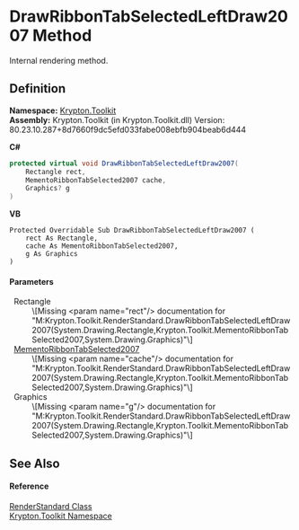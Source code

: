 # DrawRibbonTabSelectedLeftDraw2007 Method


Internal rendering method.



## Definition
**Namespace:** <a href="79d2eac2-21f4-54ff-7552-b20c33c30600.md">Krypton.Toolkit</a>  
**Assembly:** Krypton.Toolkit (in Krypton.Toolkit.dll) Version: 80.23.10.287+8d7660f9dc5efd033fabe008ebfb904beab6d444

**C#**
``` C#
protected virtual void DrawRibbonTabSelectedLeftDraw2007(
	Rectangle rect,
	MementoRibbonTabSelected2007 cache,
	Graphics? g
)
```
**VB**
``` VB
Protected Overridable Sub DrawRibbonTabSelectedLeftDraw2007 ( 
	rect As Rectangle,
	cache As MementoRibbonTabSelected2007,
	g As Graphics
)
```



#### Parameters
<dl><dt>  Rectangle</dt><dd>\[Missing &lt;param name="rect"/&gt; documentation for "M:Krypton.Toolkit.RenderStandard.DrawRibbonTabSelectedLeftDraw2007(System.Drawing.Rectangle,Krypton.Toolkit.MementoRibbonTabSelected2007,System.Drawing.Graphics)"\]</dd><dt>  <a href="f80c8fae-fe3a-7613-d8aa-4eabc8d5b6ce.md">MementoRibbonTabSelected2007</a></dt><dd>\[Missing &lt;param name="cache"/&gt; documentation for "M:Krypton.Toolkit.RenderStandard.DrawRibbonTabSelectedLeftDraw2007(System.Drawing.Rectangle,Krypton.Toolkit.MementoRibbonTabSelected2007,System.Drawing.Graphics)"\]</dd><dt>  Graphics</dt><dd>\[Missing &lt;param name="g"/&gt; documentation for "M:Krypton.Toolkit.RenderStandard.DrawRibbonTabSelectedLeftDraw2007(System.Drawing.Rectangle,Krypton.Toolkit.MementoRibbonTabSelected2007,System.Drawing.Graphics)"\]</dd></dl>

## See Also


#### Reference
<a href="8a8b9945-a6ad-21c4-5182-014e3b962e19.md">RenderStandard Class</a>  
<a href="79d2eac2-21f4-54ff-7552-b20c33c30600.md">Krypton.Toolkit Namespace</a>  
